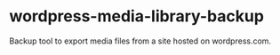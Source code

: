 # wordpress-media-library-backup
Backup tool to export media files from a site hosted on wordpress.com.

